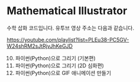 # Mathematical Illustrator

수학 삽화 코드입니다.
유투브 영상 주소는 다음과 같습니다.

https://youtube.com/playlist?list=PLEu38-PC5GV-W24shRM2sJtRjvJhKeGJD

10. 파이썬(Python)으로 그리기 (기본편)
11. 파이썬(Python)으로 그리기 (2D 심화편)
12. 파이썬(Python)으로 GIF 애니메이션 만들기
